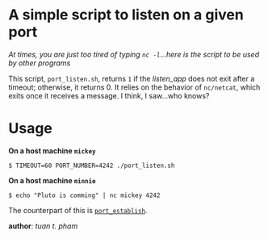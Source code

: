 A simple script to listen on a given port
=========================================
*At times, you are just too tired of typing `nc -l`...here is the script
to be used by other programs*

This script, `port_listen.sh`, returns `1` if the *listen_app* does
not exit after a timeout; otherwise, it returns 0. It relies on the
behavior of `nc/netcat`, which exits once it receives a message. I think,
I saw...who knows?

Usage
=====
**On a host machine `mickey`**
```
$ TIMEOUT=60 PORT_NUMBER=4242 ./port_listen.sh
```

**On a host machine `minnie`**
```
$ echo "Pluto is comming" | nc mickey 4242
```


The counterpart of this is [`port_establish`][0].

__author__: *tuan t. pham*


[0]: https://github.com/neofob/port_establish
